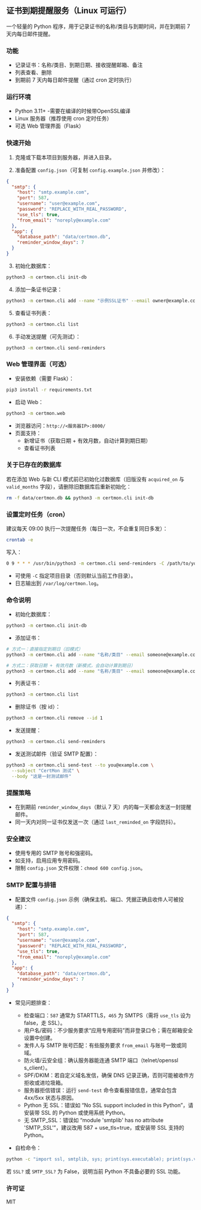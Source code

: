 ## 证书到期提醒服务（Linux 可运行）

一个轻量的 Python 程序，用于记录证书的名称/类目与到期时间，并在到期前 7 天内每日邮件提醒。

### 功能
- 记录证书：名称/类目、到期日期、接收提醒邮箱、备注
- 列表查看、删除
- 到期前 7 天内每日邮件提醒（通过 cron 定时执行）

### 运行环境
- Python 3.11+
-需要在编译的时候带OpenSSL编译
- Linux 服务器（推荐使用 cron 定时任务）
 - 可选 Web 管理界面（Flask）

### 快速开始
1) 克隆或下载本项目到服务器，并进入目录。

2) 准备配置 `config.json`（可复制 `config.example.json` 并修改）：
```json
{
  "smtp": {
    "host": "smtp.example.com",
    "port": 587,
    "username": "user@example.com",
    "password": "REPLACE_WITH_REAL_PASSWORD",
    "use_tls": true,
    "from_email": "noreply@example.com"
  },
  "app": {
    "database_path": "data/certmon.db",
    "reminder_window_days": 7
  }
}
```

3) 初始化数据库：
```bash
python3 -m certmon.cli init-db
```

4) 添加一条证书记录：
```bash
python3 -m certmon.cli add --name "示例SSL证书" --email owner@example.com --expires 2025-09-30 --notes "生产环境网关"
```

5) 查看证书列表：
```bash
python3 -m certmon.cli list
```

6) 手动发送提醒（可先测试）：
```bash
python3 -m certmon.cli send-reminders
```

### Web 管理界面（可选）
- 安装依赖（需要 Flask）：
```bash
pip3 install -r requirements.txt
```
- 启动 Web：
```bash
python3 -m certmon.web
```
- 浏览器访问：`http://<服务器IP>:8000/`
- 页面支持：
  - 新增证书（获取日期 + 有效月数，自动计算到期日期）
  - 查看证书列表

### 关于已存在的数据库
若在添加 Web 与新 CLI 模式前已初始化过数据库（旧版没有 `acquired_on` 与 `valid_months` 字段），请删除旧数据库后重新初始化：
```bash
rm -f data/certmon.db && python3 -m certmon.cli init-db
```

### 设置定时任务（cron）
建议每天 09:00 执行一次提醒任务（每日一次，不会重复同日多发）：
```bash
crontab -e
```
写入：
```bash
0 9 * * * /usr/bin/python3 -m certmon.cli send-reminders -C /path/to/your/project > /var/log/certmon.log 2>&1
```
- 可使用 `-C` 指定项目目录（否则默认当前工作目录）。
- 日志输出到 `/var/log/certmon.log`。

### 命令说明
- 初始化数据库：
```bash
python3 -m certmon.cli init-db
```

- 添加证书：
```bash
# 方式一：直接指定到期日（旧模式）
python3 -m certmon.cli add --name "名称/类目" --email someone@example.com --expires YYYY-MM-DD [--notes "备注"]

# 方式二：获取日期 + 有效月数（新模式，会自动计算到期日）
python3 -m certmon.cli add --name "名称/类目" --email someone@example.com --acquired 2025-01-15 --months 14 [--notes "备注"]
```

- 列表证书：
```bash
python3 -m certmon.cli list
```

- 删除证书（按 id）：
```bash
python3 -m certmon.cli remove --id 1
```

- 发送提醒：
```bash
python3 -m certmon.cli send-reminders
```

- 发送测试邮件（验证 SMTP 配置）：
```bash
python3 -m certmon.cli send-test --to you@example.com \
  --subject "CertMon 测试" \
  --body "这是一封测试邮件"
```

### 提醒策略
- 在到期前 `reminder_window_days`（默认 7 天）内的每一天都会发送一封提醒邮件。
- 同一天内对同一证书仅发送一次（通过 `last_reminded_on` 字段防抖）。

### 安全建议
- 使用专用的 SMTP 账号和强密码。
- 如支持，启用应用专用密码。
- 限制 `config.json` 文件权限：`chmod 600 config.json`。

### SMTP 配置与排错
- 配置文件 `config.json` 示例（确保主机、端口、凭据正确且收件人可被投递）：
```json
{
  "smtp": {
    "host": "smtp.example.com",
    "port": 587,
    "username": "user@example.com",
    "password": "REPLACE_WITH_REAL_PASSWORD",
    "use_tls": true,
    "from_email": "noreply@example.com"
  },
  "app": {
    "database_path": "data/certmon.db",
    "reminder_window_days": 7
  }
}
```

- 常见问题排查：
  - 检查端口：`587` 通常为 STARTTLS，`465` 为 SMTPS（需将 `use_tls` 设为 false，走 SSL）。
  - 用户名/密码：不少服务要求“应用专用密码”而非登录口令；需在邮箱安全设置中创建。
  - 发件人与 SMTP 账号匹配：有些服务要求 `from_email` 与账号一致或同域。
  - 防火墙/云安全组：确认服务器能连通 SMTP 端口（telnet/openssl s_client）。
  - SPF/DKIM：若自定义域名发信，确保 DNS 记录正确，否则可能被收件方拒收或进垃圾箱。
  - 服务器拒信错误：运行 `send-test` 命令查看报错信息，通常会包含 4xx/5xx 状态与原因。
  - Python 无 SSL：错误如 “No SSL support included in this Python”，请安装带 SSL 的 Python 或使用系统 Python。
  - 无 SMTP_SSL：错误如 “module 'smtplib' has no attribute 'SMTP_SSL'”，建议改用 587 + use_tls=true，或安装带 SSL 支持的 Python。

- 自检命令：
```bash
python -c "import ssl, smtplib, sys; print(sys.executable); print(sys.version); print('SSL?', hasattr(ssl,'SSLContext')); print('SMTP_SSL?', hasattr(smtplib,'SMTP_SSL'))"
```
若 `SSL?` 或 `SMTP_SSL?` 为 False，说明当前 Python 不具备必要的 SSL 功能。

### 许可证
MIT



